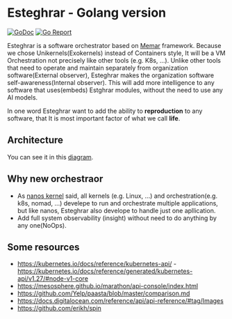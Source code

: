 # Esteghrar - Golang version   
[![GoDoc](https://pkg.go.dev/badge/github.com/GeniusesGroup/esteghrar)](https://pkg.go.dev/github.com/GeniusesGroup/esteghrar)
[![Go Report](https://goreportcard.com/badge/github.com/GeniusesGroup/esteghrar)](https://goreportcard.com/report/github.com/GeniusesGroup/esteghrar)

Esteghrar is a software orchestrator based on [Memar](https://github.com/GeniusesGroup/memar) framework. Because we chose Unikernels(Exokernels) instead of Containers style, It will be a VM Orchestration not precisely like other tools (e.g. K8s, ...). Unlike other tools that need to operate and maintain separately from organization software(External observer), Esteghrar makes the organization software self-awareness(Internal observer). This will add more intelligence to any software that uses(embeds) Estghrar modules, without the need to use any AI models.

In one word Esteghrar want to add the ability to **reproduction** to any software, that It is most important factor of what we call **life**.

## Architecture
You can see it in this [diagram](https://viewer.diagrams.net/?tags=%7B%7D&highlight=0000ff&edit=_blank&layers=1&nav=1#R5VpRc5s4EP41nt49NAPIYHiM7aSXmfYuc57OXR9lo2AajBghYru%2F%2Fla2ZMAC4ybGkN5LRlokBX27%2B0n74QGarDafGE6WX6hPooFl%2BJsBmg4sy3UN%2BCsM273BNp29IWChvzeZuWEW%2FiDSKOcFWeiTtDSQUxrxMCkbFzSOyYKXbJgxui4Pe6JR%2Bb8mOCCaYbbAkW79J%2FT5Um7LGuX2P0gYLNV%2FNh1v%2F2SF1WC5k3SJfboumNDdAE0YpXzfWm0mJBLYKVz28%2B5rnh5ejJGYnzPhC5r95c0mmRO7H%2FFXRPH9%2FPGjKffxgqNM7li%2BLd8qCAJGs0QOI4yTTRXweK6GG%2FqLmYftQpgQuiKcbWGIXGgoZ8gIsUz5Cusc76EKh2UBa6QmYunj4LB0DgM0JBI%2FgwpqRgWWgRiEzhgcmwjjIqIZrDpeL0NOZgleCOMasgJsS76CN5ia0KxFsojYCWfpOHYIlK0B9YDxTGyG0RfIXAZNU8MOds7LoOAoDGKBISAAk9BY4BNCGt7KB6vQ98X0MSNp%2BENGmwH9hIYx3%2B3LHg%2FsqVgr4zTdE4lYOuWMPpMJjSisO41pLFZ5CqPoyHR5v6hlrHKAO1p4m0aV11pzmnuNnH8VUkdUYI5cHSvX1LEyjVFbYDVjBVDFPvFluLWX%2Fe5p7MokOqwAriLIXNQSbpaG213KSbBkWFACXBOyCI71eiiNZiiLOTyw0NMTcRYLLeHhiT%2Fy5obRKvjluEV6ileB77SV4frxdZskEdApD2kMD%2F6EW9r%2FgphrvFbMCuua1DvUHDPO0jAmadpSUvg2cf1hVVK41hw5TrtJ0ZgVo2tmhaWjLy8rt48Pp2Bvl9YbjkRUBnGon4heVQRbbZ2HFTdhHyom2aWML2lAYxzd5dZxOYLzMZ8pTSSA3wnnW1n%2BCZ4ow0s2If9XTL%2BxZe%2BbXEy0p5tiZ6s6Mey3MEl0v6n1RCeftuupeSnHjN%2BK0nF3p8dpGi6U%2BT6Myh4Xe6%2F1t%2BJXmrEFOYWpKmwxC8jJWKkOFUYiYPaX8otc3vNnXIVUKYQXXPDMRbLmdPF4oBB1uVakUyyKrsoyTh3LJOClJ8pWv%2F1NggzalP0%2BsJxIHLhzuBQ5Ad9Bcmz5HD6Lw5ry5a6aUqsAYU30wQ9cvJ84Tb5nqWjjnRTBngmHieAGMcmomedTksYfRIuuxTUBxwLolDDwUHqj532rFfBpt6MjWjQr3G5WEaPZWi2sJKFumNEs8uKNZZ9LjcgscqNx4zaw4673SFgIoIn7YEeUqc7yRsrcp2NXnGnZ3Z6Wo9cdl3Y5Jjy7ISjO9H9l7FzyHH0fMXEV%2BaVBcj2SpKyhrZ%2Ba15USLa8Zlg40V6u5hLwyUOrkO6m56tj9YqV9nV96qrmiMy7PLWmuTUj1T3NVxWsPRFd0mkd7JroiXfh716prE%2Fo9U111falSdv3lubnBbXYFGV9VhUX6V8v3LMM2Zkm%2FZFhUK5B0KcM2nZI9k2FRp2JDQWD4qcLyIC68K61BObHndSVyuw0JzylJUKPTQQGdY8%2FmgVIOkwupDxeMCFVONEYEemtE7KbC3vC2MEAe8fnKj8JQOGCPxVHPLUZX43hkeEfRuH%2BDPDYPW3nDp1Cj23B9FYFZPf%2BShLxzA9PqlKrO0Hqu%2FynJdsrlnKMupV19ShrqP9Do7IvCuR8U%2Bk7d52rEb06QVzH30D66ZspaqY65tfHum5gbuvnvkffD8x91o7v%2FAA%3D%3D).

## Why new orchestraor
- As [nanos kernel](https://github.com/nanovms/nanos) said, all kernels (e.g. Linux, ...) and orchestration(e.g. k8s, nomad, ...) develepe to run and orchestrate multiple applications, but like nanos, Esteghrar also develope to handle just one apllication.
- Add full system observability (insight) without need to do anything by any one(NoOps).

## Some resources
- https://kubernetes.io/docs/reference/kubernetes-api/ - https://kubernetes.io/docs/reference/generated/kubernetes-api/v1.27/#node-v1-core
- https://mesosphere.github.io/marathon/api-console/index.html
- https://github.com/Yelp/paasta/blob/master/comparison.md
- https://docs.digitalocean.com/reference/api/api-reference/#tag/Images
- https://github.com/erikh/spin
